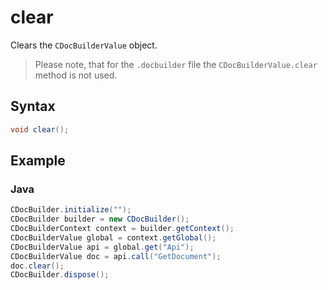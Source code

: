 # clear

Clears the `CDocBuilderValue` object.

> Please note, that for the `.docbuilder` file the `CDocBuilderValue.clear` method is not used.

## Syntax

```java
void clear();
```

## Example

### Java

``` java
CDocBuilder.initialize("");
CDocBuilder builder = new CDocBuilder();
CDocBuilderContext context = builder.getContext();
CDocBuilderValue global = context.getGlobal();
CDocBuilderValue api = global.get("Api");
CDocBuilderValue doc = api.call("GetDocument");
doc.clear();
CDocBuilder.dispose();
```
